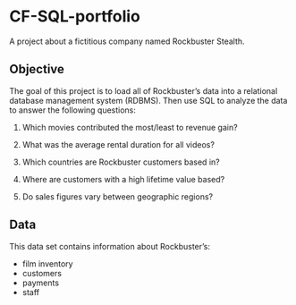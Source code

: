 # CF-SQL-portfolio
A project about a fictitious company named Rockbuster Stealth.

## Objective
The goal of this project is to load all of Rockbuster’s data into a relational database management system (RDBMS). Then use SQL to analyze the data to answer the following questions:

1. Which movies contributed the most/least to revenue gain?

2. What was the average rental duration for all videos?

3. Which countries are Rockbuster customers based in?

4. Where are customers with a high lifetime value based?

5. Do sales figures vary between geographic regions?

## Data

This data set contains information about Rockbuster’s:
- film inventory
- customers
- payments
- staff

